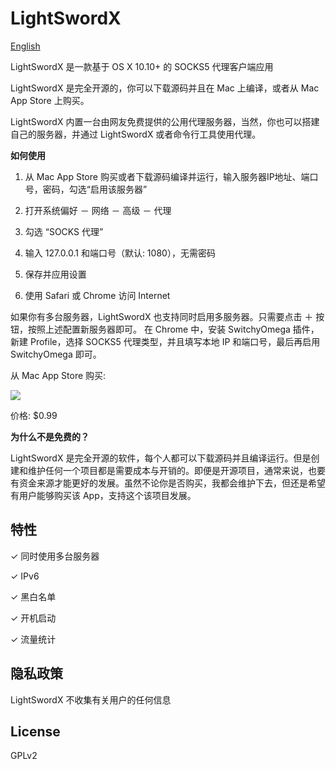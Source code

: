 # LightSwordX

[English](./README.md)

LightSwordX 是一款基于 OS X 10.10+ 的 SOCKS5 代理客户端应用

LightSwordX 是完全开源的，你可以下载源码并且在 Mac 上编译，或者从 Mac App Store 上购买。

LightSwordX 内置一台由网友免费提供的公用代理服务器，当然，你也可以搭建自己的服务器，并通过 LightSwordX 或者命令行工具使用代理。

**如何使用**

1. 从 Mac App Store 购买或者下载源码编译并运行，输入服务器IP地址、端口号，密码，勾选“启用该服务器”

2. 打开系统偏好 － 网络 － 高级 － 代理

3. 勾选 “SOCKS 代理”

4. 输入 127.0.0.1 和端口号（默认: 1080），无需密码

5. 保存并应用设置

6. 使用 Safari 或 Chrome 访问 Internet

如果你有多台服务器，LightSwordX 也支持同时启用多服务器。只需要点击 ＋ 按钮，按照上述配置新服务器即可。 在 Chrome 中，安装 SwitchyOmega 插件，新建 Profile，选择 SOCKS5 代理类型，并且填写本地 IP 和端口号，最后再启用 SwitchyOmega 即可。

从 Mac App Store 购买:

[<img src="https://devimages.apple.com.edgekey.net/app-store/marketing/guidelines/mac/images/badge-download-on-the-mac-app-store.svg">](https://itunes.apple.com/us/app/lightswordx/id1071607364?ls=1&mt=12)

价格: $0.99

**为什么不是免费的？**

LightSwordX 是完全开源的软件，每个人都可以下载源码并且编译运行。但是创建和维护任何一个项目都是需要成本与开销的。即便是开源项目，通常来说，也要有资金来源才能更好的发展。虽然不论你是否购买，我都会维护下去，但还是希望有用户能够购买该 App，支持这个该项目发展。

特性
---

✓ 同时使用多台服务器

✓ IPv6

✓ 黑白名单

✓ 开机启动

✓ 流量统计

隐私政策
---

LightSwordX 不收集有关用户的任何信息

License
---
GPLv2